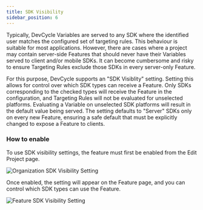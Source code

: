 ```yaml
---
title: SDK Visibility
sidebar_position: 6
---
```


Typically, DevCycle Variables are served to any SDK where the identified user matches the configured set of targeting rules. This behaviour is suitable for most applications. However, there are cases where a project may contain server-side Features that should never have their Variables served to client and/or mobile SDKs. It can become cumbersome and risky to ensure Targeting Rules exclude those SDKs in every server-only Feature.

For this purpose, DevCycle supports an "SDK Visiblity" setting. Setting this allows for control over which SDK types can receive a Feature. Only SDKs corresponding to the checked types will receive the Feature in the configuration, and Targeting Rules will not be evaluated for unselected platforms. Evaluating a Variable on unselected SDK platforms will result in the default value being served. The setting defaults to "Server" SDKs only on every new Feature, ensuring a safe default that must be explicitly changed to expose a Feature to clients.

### How to enable

To use SDK visibility settings, the feature must first be enabled from the Edit Project page.

![Organization SDK Visibility Setting](/sdk-visibility-setting.png)

Once enabled, the setting will appear on the Feature page, and you can control which SDK types can use the Feature.

![Feature SDK Visibility Setting](/sdk-settings.png)

